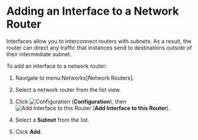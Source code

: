 # Adding an Interface to a Network Router

Interfaces allow you to interconnect routers with subnets. As a result,
the router can direct any traffic that instances send to destinations
outside of their intermediate subnet.

To add an interface to a network router:

1.  Navigate to menu:Networks\[Network Routers\].

2.  Select a network router from the list view.

3.  Click ![Configuration](1847.png) (**Configuration**), then ![Add
    Interface to this Router](1851.png) (**Add Interface to this
    Router**).

4.  Select a **Subnet** from the list.

5.  Click **Add**.
